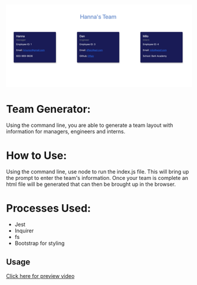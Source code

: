 ![Team Generator](./dist/screenshot.png)

# Team Generator:
Using the command line, you are able to generate a team layout with information for managers, engineers and interns.

# How to Use:
Using the command line, use node to run the index.js file. This will bring up the prompt to enter the team's information. Once your team is complete an html file will be generated that can then be brought up in the browser.

# Processes Used:
- Jest
- Inquirer
- fs
- Bootstrap for styling

## Usage
[Click here for preview video](https://drive.google.com/file/d/1HDak5B1JGElsCjiBQnyCiVTMXsg42Qqf/view?usp=sharing)
